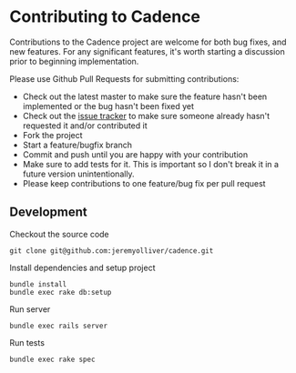 # Contributing to Cadence

Contributions to the Cadence project are welcome for both bug fixes, and new features. For any significant features, it's worth starting a discussion prior to beginning implementation.

Please use Github Pull Requests for submitting contributions:

* Check out the latest master to make sure the feature hasn't been implemented or the bug hasn't been fixed yet
* Check out the [issue tracker](https://github.com/jeremyolliver/cadence/issues) to make sure someone already hasn't requested it and/or contributed it
* Fork the project
* Start a feature/bugfix branch
* Commit and push until you are happy with your contribution
* Make sure to add tests for it. This is important so I don't break it in a future version unintentionally.
* Please keep contributions to one feature/bug fix per pull request

## Development

Checkout the source code

    git clone git@github.com:jeremyolliver/cadence.git

Install dependencies and setup project

    bundle install
    bundle exec rake db:setup

Run server

    bundle exec rails server

Run tests

    bundle exec rake spec

